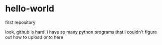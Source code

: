 # hello-world
first repository

look, github is hard, i have so many python programs that i couldn't figure out how to upload onto here
